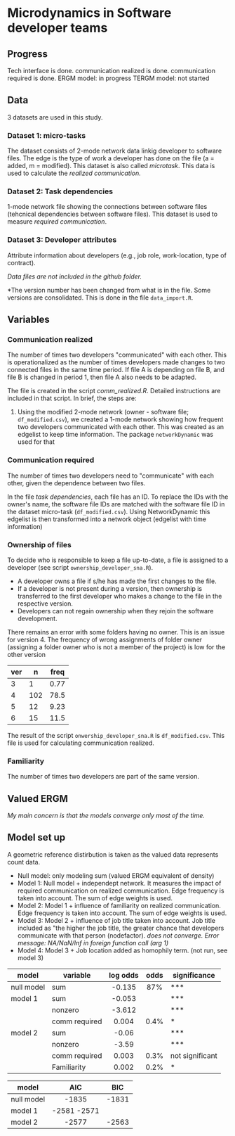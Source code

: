 # Microdynamics in Software developer teams

## Progress
Tech interface is done. 
communication realized is done.
communication required is done.
ERGM model: in progress
TERGM model: not started

## Data

3 datasets are used in this study.

### Dataset 1: micro-tasks
The dataset consists of 2-mode network data linkig developer to software files. The edge is the type of work a developer has done on the file (a = added, m = modified). This dataset is also called *microtask*. This data is used to calculate the *realized communication.*

### Dataset 2: Task dependencies
1-mode network file showing the connections between software files (tehcnical dependencies between software files). This dataset is used to measure *required communication*.

### Dataset 3: Developer attributes
Attribute information about developers (e.g., job role, work-location, type of contract).

*Data files are not included in the github folder.*

*The version number has been changed from what is in the file. Some versions are consolidated. This is done in the file `data_import.R`. 

## Variables

### Communication realized
The number of times two developers "communicated" with each other. This is operationalized as the number of times developers made changes to two connected files in the same time period. If file A is depending on file B, and file B is changed in period 1, then file A also needs to be adapted. 

The file is created in the script *comm_realized.R*. Detailed instructions are included in that script. In brief, the steps are:
1. Using the modified 2-mode network (owner - software file; `df_modified.csv`), we created a 1-mode network showing how frequent two developers communicated with each other. This was created as an edgelist to keep time information. The package `networkDynamic` was used for that

### Communication required
The number of times two developers need to "communicate" with each other, given the dependence between two files. 

In the file *task dependencies*, each file has an ID. To replace the IDs with the owner's name, the software file IDs are matched with the software file ID in the dataset micro-task (`df_modified.csv`). Using NetworkDynamic this edgelist is then transformed into a network object (edgelist with time information)

### Ownership of files
To decide who is responsible to keep a file up-to-date, a file is assigned to a developer (see script `ownership_developer_sna.R`). 
- A developer owns a file if s/he has made the first changes to the file. 
- If a developer is not present during a version, then ownership is transferred to the first developer who makes a change to the file in the respective version.
- Developers can not regain ownership when they rejoin the software development.

There remains an error with some folders having no owner. This is an issue for version 4. The frequency of wrong assignments of folder owner (assigning a folder owner who is not a member of the project) is low for the other version 

 |   ver |  n  | freq |
 | ---- | ----| ----|
  |3   |  1   |0.77|
  |4   | 102  |78.5 |
  |5   |   12 | 9.23|
  |6   |   15 |11.5 |


The result of the script `onwership_developer_sna.R` is `df_modified.csv`. This file is used for calculating communication realized. 

### Familiarity
The number of times two developers are part of the same version. 

## Valued ERGM

*My main concern is that the models converge only most of the time.*

## Model set up
A geometric reference distirbution is taken as the valued data represents count data.
- Null model: only modeling sum (valued ERGM equivalent of density)
- Model 1: Null model + independept network. It measures the impact of required communication on realized communication. Edge frequency is taken into account. The sum of edge weights is used.
- Model 2: Model 1 + influence of familiarity on realized communication. Edge frequency is taken into account. The sum of edge weights is used.
- Model 3: Model 2 + influence of job title taken into account. Job title included as "the higher the job title, the greater chance that developers communicate with that person (nodefactor).  *does not converge. Error message: NA/NaN/Inf in foreign function call (arg 1)*
- Model 4: Model 3 + Job location added as homophily term. (not run, see model 3)


|model       | variable               | log odds | odds    | significance |
| ----        |         ---------     | :---:    | :---:    | ----|           
|null model  | sum                    | -0.135    | 87%   | *** |
|model 1     | sum                    | -0.053   |       | *** |
|            | nonzero                |  -3.612   |       | *** |
|            |comm required           | 0.004     |  0.4% | * |
|model 2     | sum                    | -0.06     |       |*** |
|            | nonzero                | -3.59     |       |***|
|            | comm required          |0.003      |  0.3% |not significant |
|            | Familiarity            |0.002      |0.2%   |* |




|model | AIC | BIC |
| ----|:---:|:--:|
|null model | -1835 | -1831|
|model  1    | -2581 -2571|
|model 2| -2577 | -2563 |







